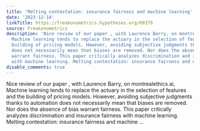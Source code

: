 ```yaml
---
title: 'Melting contestation: insurance fairness and machine learning'
date: '2023-12-14'
linkTitle: https://freakonometrics.hypotheses.org/69379
source: Freakonometrics
description: 'Nice review of our paper , with Laurence Barry, on montrealethics.ai,
  Machine learning tends to replace the actuary in the selection of features and the
  building of pricing models. However, avoiding subjective judgments thanks to automation
  does not necessarily mean that biases are removed. Nor does the absence of bias
  warrant fairness. This paper critically analyzes discrimination and insurance fairness
  with machine learning. Melting contestation: insurance fairness and machine ...'
disable_comments: true
---
```

Nice review of our paper , with Laurence Barry, on montrealethics.ai, Machine learning tends to replace the actuary in the selection of features and the building of pricing models. However, avoiding subjective judgments thanks to automation does not necessarily mean that biases are removed. Nor does the absence of bias warrant fairness. This paper critically analyzes discrimination and insurance fairness with machine learning. Melting contestation: insurance fairness and machine ...